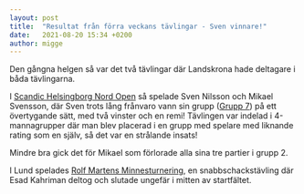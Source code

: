 ```yaml
---
layout: post
title:  "Resultat från förra veckans tävlingar - Sven vinnare!"
date:   2021-08-20 15:34 +0200
author: migge
---
```


Den gångna helgen så var det två tävlingar där Landskrona hade deltagare
i båda tävlingarna.

I [Scandic Helsingborg Nord
Open](https://member.schack.se/ShowTournamentServlet?id=8935) så spelade
Sven Nilsson och Mikael Svensson, där Sven trots lång frånvaro vann sin
grupp ([Grupp 7](https://member.schack.se/ShowTournamentServlet?id=9043))
på ett övertygande sätt, med två vinster och en remi! Tävlingen var
indelad i 4-mannagrupper där man blev placerad i en grupp med spelare
med liknande rating som en själv, så det var en strålande insats!

Mindre bra gick det för Mikael som förlorade alla sina tre partier i
grupp 2.

I Lund spelades [Rolf Martens
Minnesturnering](https://member.schack.se/ShowTournamentServlet?id=8884),
en snabbschackstävling där Esad Kahriman deltog och slutade ungefär i
mitten av startfältet.
